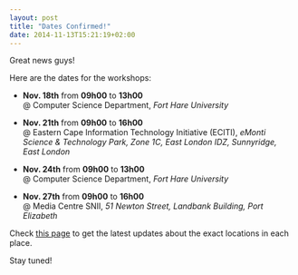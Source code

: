 ```yaml
---
layout: post
title: "Dates Confirmed!"
date: 2014-11-13T15:21:19+02:00
---
```


Great news guys! 

Here are the dates for the workshops:

* **Nov. 18th** from **09h00** to **13h00** <br>
@ Computer Science Department, *Fort Hare University*


* **Nov. 21th** from **09h00** to **16h00** <br>
@ Eastern Cape Information Technology Initiative (ECITI), *eMonti Science & Technology Park, Zone 1C, East London IDZ, Sunnyridge, East London*


* **Nov. 24th** from **09h00** to **13h00** <br>
@ Computer Science Department, *Fort Hare University*


* **Nov. 27th** from **09h00** to **16h00** <br>
@ Media Centre SNII, *51 Newton Street, Landbank Building, Port Elizabeth* 


Check [this page]({{site.url}}/where-and-when) to get the latest updates about the exact locations in each place.

Stay tuned!